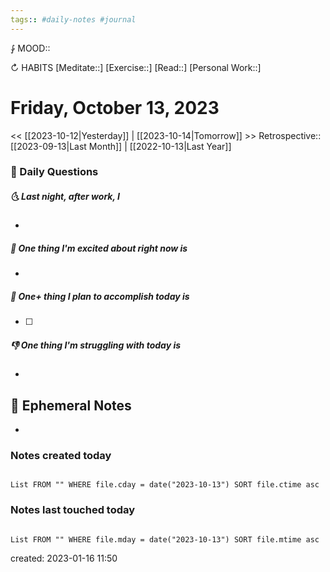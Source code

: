 ```yaml
---
tags:: #daily-notes #journal
---
```


⨑ MOOD::

↻ HABITS
[Meditate::]
[Exercise::]
[Read::]
[Personal Work::]

# Friday, October 13, 2023

\<\< [[2023-10-12|Yesterday]] | [[2023-10-14|Tomorrow]] >>
Retrospective:: [[2023-09-13|Last Month]] | [[2022-10-13|Last Year]]

### 📅 Daily Questions

##### 🌜 Last night, after work, I

-

##### 🙌 One thing I'm excited about right now is

-

##### 🚀 One+ thing I plan to accomplish today is

- [ ]

##### 👎 One thing I'm struggling with today is

-

## 📝 Ephemeral Notes

-

### Notes created today

```dataview

List FROM "" WHERE file.cday = date("2023-10-13") SORT file.ctime asc

```

### Notes last touched today

```dataview

List FROM "" WHERE file.mday = date("2023-10-13") SORT file.mtime asc

```

created: 2023-01-16 11:50
